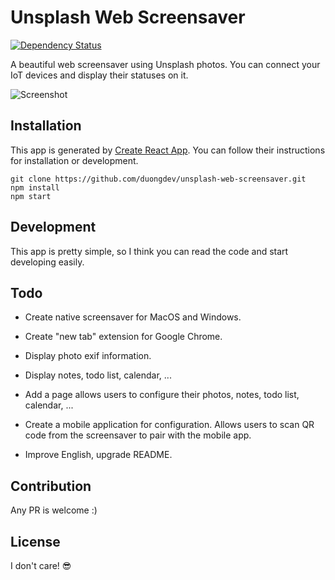 # Unsplash Web Screensaver
[![Dependency Status](https://www.versioneye.com/user/projects/591fcdbf6bbbd6003cd52d43/badge.svg?style=flat-square)](https://www.versioneye.com/user/projects/591fcdbf6bbbd6003cd52d43)

A beautiful web screensaver using Unsplash photos. You can connect your IoT devices and display their statuses on it.

![Screenshot](https://scrsvr.duongdev.me/featured.png "Screenshot")

## Installation
This app is generated by [Create React App](https://github.com/facebookincubator/create-react-app). You can follow their instructions for installation or development.
```
git clone https://github.com/duongdev/unsplash-web-screensaver.git
npm install
npm start
```

## Development
This app is pretty simple, so I think you can read the code and start developing easily.

## Todo
* Create native screensaver for MacOS and Windows.
* Create "new tab" extension for Google Chrome.
* Display photo exif information.
* Display notes, todo list, calendar, ...
* Add a page allows users to configure their photos, notes, todo list, calendar, ...
* Create a mobile application for configuration.
Allows users to scan QR code from the screensaver to pair with the mobile app.

* Improve English, upgrade README.

## Contribution
Any PR is welcome :)

## License
I don't care! 😎
